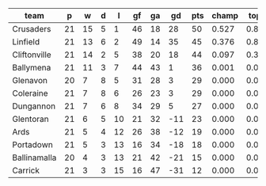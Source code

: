 |     team     | p  | w  | d | l  | gf | ga | gd  | pts | champ | top2  | top3  | top4  |  5-7  | bot4  | bot3  | bot2  |
|--------------|----|----|---|----|----|----|-----|-----|-------|-------|-------|-------|-------|-------|-------|-------|
| Crusaders    | 21 | 15 | 5 |  1 | 46 | 18 |  28 |  50 | 0.527 | 0.861 | 0.997 | 1.000 | 0.000 | 0.000 | 0.000 | 0.000|
| Linfield     | 21 | 13 | 6 |  2 | 49 | 14 |  35 |  45 | 0.376 | 0.809 | 0.992 | 1.000 | 0.000 | 0.000 | 0.000 | 0.000|
| Cliftonville | 21 | 14 | 2 |  5 | 38 | 20 |  18 |  44 | 0.097 | 0.325 | 0.951 | 0.996 | 0.004 | 0.000 | 0.000 | 0.000|
| Ballymena    | 21 | 11 | 3 |  7 | 44 | 43 |   1 |  36 | 0.001 | 0.005 | 0.053 | 0.686 | 0.311 | 0.000 | 0.000 | 0.000|
| Glenavon     | 20 |  7 | 8 |  5 | 31 | 28 |   3 |  29 | 0.000 | 0.000 | 0.005 | 0.166 | 0.791 | 0.007 | 0.001 | 0.000|
| Coleraine    | 21 |  7 | 8 |  6 | 26 | 23 |   3 |  29 | 0.000 | 0.000 | 0.001 | 0.086 | 0.839 | 0.012 | 0.001 | 0.000|
| Dungannon    | 21 |  7 | 6 |  8 | 34 | 29 |   5 |  27 | 0.000 | 0.000 | 0.001 | 0.065 | 0.834 | 0.022 | 0.003 | 0.000|
| Glentoran    | 21 |  6 | 5 | 10 | 21 | 32 | -11 |  23 | 0.000 | 0.000 | 0.000 | 0.001 | 0.146 | 0.414 | 0.145 | 0.036|
| Ards         | 21 |  5 | 4 | 12 | 26 | 38 | -12 |  19 | 0.000 | 0.000 | 0.000 | 0.000 | 0.055 | 0.692 | 0.325 | 0.106|
| Portadown    | 21 |  5 | 3 | 13 | 16 | 34 | -18 |  18 | 0.000 | 0.000 | 0.000 | 0.000 | 0.015 | 0.893 | 0.673 | 0.295|
| Ballinamalla | 20 |  4 | 3 | 13 | 21 | 42 | -21 |  15 | 0.000 | 0.000 | 0.000 | 0.000 | 0.004 | 0.965 | 0.869 | 0.635|
| Carrick      | 21 |  3 | 3 | 15 | 16 | 47 | -31 |  12 | 0.000 | 0.000 | 0.000 | 0.000 | 0.000 | 0.996 | 0.984 | 0.929|
